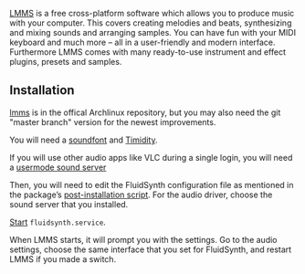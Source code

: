 [LMMS](https://lmms.io/) is a free cross-platform software which allows you to produce music with your computer. This covers creating melodies and beats, synthesizing and mixing sounds and arranging samples. You can have fun with your MIDI keyboard and much more – all in a user-friendly and modern interface. Furthermore LMMS comes with many ready-to-use instrument and effect plugins, presets and samples.

## Installation

[lmms](https://www.archlinux.org/packages/?name=lmms) is in the offical Archlinux repository, but you may also need the git "master branch" version for the newest improvements.

You will need a [soundfont](/index.php/Timidity#SoundFonts "Timidity") and [Timidity](/index.php/Timidity "Timidity").

If you will use other audio apps like VLC during a single login, you will need a [usermode sound server](/index.php/Sound#Sound_servers "Sound")

Then, you will need to edit the FluidSynth configuration file as mentioned in the package’s [post-installation script](https://projects.archlinux.org/svntogit/packages.git/tree/trunk/fluidsynth.install?h=packages/fluidsynth). For the audio driver, choose the sound server that you installed.

[Start](/index.php/Start "Start") `fluidsynth.service`.

When LMMS starts, it will prompt you with the settings. Go to the audio settings, choose the same interface that you set for FluidSynth, and restart LMMS if you made a switch.